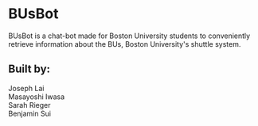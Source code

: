 # BUsBot

BUsBot is a chat-bot made for Boston University students to conveniently retrieve information about the BUs, Boston University's shuttle system.

## Built by:
Joseph Lai  
Masayoshi Iwasa  
Sarah Rieger  
Benjamin Sui  



